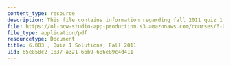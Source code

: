 ```yaml
---
content_type: resource
description: This file contains information regarding fall 2011 quiz 1 solutions.
file: https://ol-ocw-studio-app-production.s3.amazonaws.com/courses/6-003-signals-and-systems-fall-2011/65e858c21837a32166b9686e89c4d411_MIT6_003F11_q1_sol.pdf
file_type: application/pdf
resourcetype: Document
title: 6.003 , Quiz 1 Solutions, Fall 2011
uid: 65e858c2-1837-a321-66b9-686e89c4d411
---
```

